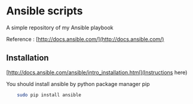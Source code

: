 # Ansible scripts

A simple repository of my Ansible playbook

Reference : [http://docs.ansible.com/](http://docs.ansible.com/)

## Installation
[http://docs.ansible.com/ansible/intro_installation.html](Instructions here)

You should install ansible by python package manager pip

```bash
    sudo pip install ansible
```

